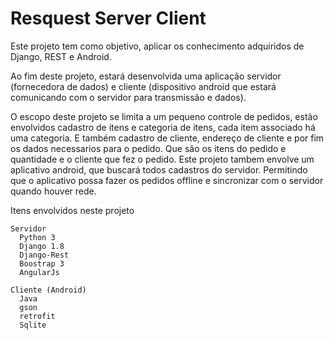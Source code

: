 # Resquest Server Client

Este projeto tem como objetivo, aplicar os conhecimento adquiridos de Django, REST e Android.

Ao fim deste projeto, estará desenvolvida uma aplicação servidor (fornecedora de dados) e cliente (dispositivo android que estará comunicando com o servidor para transmissão e dados).


O escopo deste projeto se limita a um pequeno controle de pedidos, estão envolvidos cadastro de itens e categoria de itens, cada item associado há uma categoria. E também cadastro de cliente, endereço de cliente e por fim os dados necessarios para o pedido. Que são os itens do pedido e quantidade e o cliente que fez o pedido. Este projeto tambem envolve um aplicativo android, que buscará todos cadastros do servidor. Permitindo que o aplicativo possa fazer os pedidos offline e sincronizar com o servidor quando houver rede.


Itens envolvidos neste projeto

    Servidor
      Python 3
      Django 1.8
      Django-Rest
      Boostrap 3
      AngularJs

    Cliente (Android)
      Java
      gson
      retrofit
      Sqlite
  


